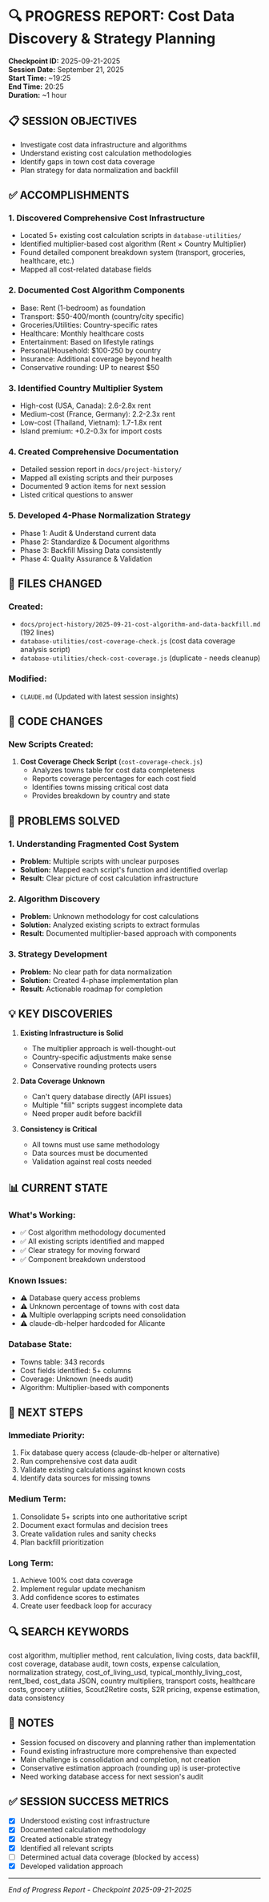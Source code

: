 # 🔍 PROGRESS REPORT: Cost Data Discovery & Strategy Planning
**Checkpoint ID:** 2025-09-21-2025  
**Session Date:** September 21, 2025  
**Start Time:** ~19:25  
**End Time:** 20:25  
**Duration:** ~1 hour  

## 📋 SESSION OBJECTIVES
- Investigate cost data infrastructure and algorithms
- Understand existing cost calculation methodologies  
- Identify gaps in town cost data coverage
- Plan strategy for data normalization and backfill

## ✅ ACCOMPLISHMENTS

### 1. **Discovered Comprehensive Cost Infrastructure**
   - Located 5+ existing cost calculation scripts in `database-utilities/`
   - Identified multiplier-based cost algorithm (Rent × Country Multiplier)
   - Found detailed component breakdown system (transport, groceries, healthcare, etc.)
   - Mapped all cost-related database fields

### 2. **Documented Cost Algorithm Components**
   - Base: Rent (1-bedroom) as foundation
   - Transport: $50-400/month (country/city specific)
   - Groceries/Utilities: Country-specific rates
   - Healthcare: Monthly healthcare costs
   - Entertainment: Based on lifestyle ratings
   - Personal/Household: $100-250 by country
   - Insurance: Additional coverage beyond health
   - Conservative rounding: UP to nearest $50

### 3. **Identified Country Multiplier System**
   - High-cost (USA, Canada): 2.6-2.8x rent
   - Medium-cost (France, Germany): 2.2-2.3x rent  
   - Low-cost (Thailand, Vietnam): 1.7-1.8x rent
   - Island premium: +0.2-0.3x for import costs

### 4. **Created Comprehensive Documentation**
   - Detailed session report in `docs/project-history/`
   - Mapped all existing scripts and their purposes
   - Documented 9 action items for next session
   - Listed critical questions to answer

### 5. **Developed 4-Phase Normalization Strategy**
   - Phase 1: Audit & Understand current data
   - Phase 2: Standardize & Document algorithms
   - Phase 3: Backfill Missing Data consistently
   - Phase 4: Quality Assurance & Validation

## 📂 FILES CHANGED

### Created:
- `docs/project-history/2025-09-21-cost-algorithm-and-data-backfill.md` (192 lines)
- `database-utilities/cost-coverage-check.js` (cost data coverage analysis script)
- `database-utilities/check-cost-coverage.js` (duplicate - needs cleanup)

### Modified:
- `CLAUDE.md` (Updated with latest session insights)

## 🔧 CODE CHANGES

### New Scripts Created:
1. **Cost Coverage Check Script** (`cost-coverage-check.js`)
   - Analyzes towns table for cost data completeness
   - Reports coverage percentages for each cost field
   - Identifies towns missing critical cost data
   - Provides breakdown by country and state

## 🎯 PROBLEMS SOLVED

### 1. **Understanding Fragmented Cost System**
   - **Problem:** Multiple scripts with unclear purposes
   - **Solution:** Mapped each script's function and identified overlap
   - **Result:** Clear picture of cost calculation infrastructure

### 2. **Algorithm Discovery**
   - **Problem:** Unknown methodology for cost calculations
   - **Solution:** Analyzed existing scripts to extract formulas
   - **Result:** Documented multiplier-based approach with components

### 3. **Strategy Development**
   - **Problem:** No clear path for data normalization
   - **Solution:** Created 4-phase implementation plan
   - **Result:** Actionable roadmap for completion

## 💡 KEY DISCOVERIES

1. **Existing Infrastructure is Solid**
   - The multiplier approach is well-thought-out
   - Country-specific adjustments make sense
   - Conservative rounding protects users

2. **Data Coverage Unknown**
   - Can't query database directly (API issues)
   - Multiple "fill" scripts suggest incomplete data
   - Need proper audit before backfill

3. **Consistency is Critical**
   - All towns must use same methodology
   - Data sources must be documented
   - Validation against real costs needed

## 📊 CURRENT STATE

### What's Working:
- ✅ Cost algorithm methodology documented
- ✅ All existing scripts identified and mapped
- ✅ Clear strategy for moving forward
- ✅ Component breakdown understood

### Known Issues:
- ⚠️ Database query access problems
- ⚠️ Unknown percentage of towns with cost data
- ⚠️ Multiple overlapping scripts need consolidation
- ⚠️ claude-db-helper hardcoded for Alicante

### Database State:
- Towns table: 343 records
- Cost fields identified: 5+ columns
- Coverage: Unknown (needs audit)
- Algorithm: Multiplier-based with components

## 🚀 NEXT STEPS

### Immediate Priority:
1. Fix database query access (claude-db-helper or alternative)
2. Run comprehensive cost data audit
3. Validate existing calculations against known costs
4. Identify data sources for missing towns

### Medium Term:
1. Consolidate 5+ scripts into one authoritative script
2. Document exact formulas and decision trees
3. Create validation rules and sanity checks
4. Plan backfill prioritization

### Long Term:
1. Achieve 100% cost data coverage
2. Implement regular update mechanism
3. Add confidence scores to estimates
4. Create user feedback loop for accuracy

## 🔍 SEARCH KEYWORDS
cost algorithm, multiplier method, rent calculation, living costs, data backfill, 
cost coverage, database audit, town costs, expense calculation, normalization strategy,
cost_of_living_usd, typical_monthly_living_cost, rent_1bed, cost_data JSON,
country multipliers, transport costs, healthcare costs, grocery utilities,
Scout2Retire costs, S2R pricing, expense estimation, data consistency

## 📝 NOTES
- Session focused on discovery and planning rather than implementation
- Found existing infrastructure more comprehensive than expected
- Main challenge is consolidation and completion, not creation
- Conservative estimation approach (rounding up) is user-protective
- Need working database access for next session's audit

## ✅ SESSION SUCCESS METRICS
- [x] Understood existing cost infrastructure
- [x] Documented calculation methodology
- [x] Created actionable strategy
- [x] Identified all relevant scripts
- [ ] Determined actual data coverage (blocked by access)
- [x] Developed validation approach

---
*End of Progress Report - Checkpoint 2025-09-21-2025*